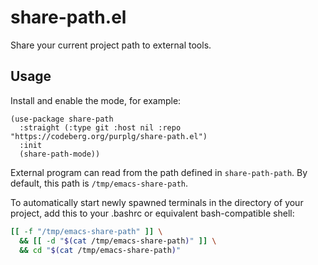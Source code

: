 # share-path.el

Share your current project path to external tools.

## Usage

Install and enable the mode, for example:

```emacs-lisp
(use-package share-path
  :straight (:type git :host nil :repo "https://codeberg.org/purplg/share-path.el")
  :init
  (share-path-mode))
```

External program can read from the path defined in `share-path-path`. By default, this path is `/tmp/emacs-share-path`.

To automatically start newly spawned terminals in the directory of your project, add this to your
.bashrc or equivalent bash-compatible shell:

```bash
[[ -f "/tmp/emacs-share-path" ]] \
  && [[ -d "$(cat /tmp/emacs-share-path)" ]] \
  && cd "$(cat /tmp/emacs-share-path)"
```
